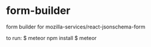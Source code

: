 # form-builder
form builder for mozilla-services/react-jsonschema-form

to run:
$ meteor npm install
$ meteor

